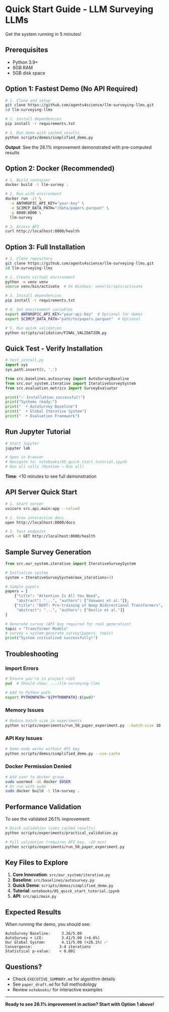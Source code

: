 # Quick Start Guide - LLM Surveying LLMs

Get the system running in 5 minutes!

## Prerequisites

- Python 3.9+
- 8GB RAM
- 5GB disk space

## Option 1: Fastest Demo (No API Required)

```bash
# 1. Clone and setup
git clone https://github.com/agents4science/llm-surveying-llms.git
cd llm-surveying-llms

# 2. Install dependencies
pip install -r requirements.txt

# 3. Run demo with cached results
python scripts/demos/simplified_demo.py
```

**Output**: See the 26.1% improvement demonstrated with pre-computed results

## Option 2: Docker (Recommended)

```bash
# 1. Build container
docker build -t llm-survey .

# 2. Run with environment
docker run -it \
  -e ANTHROPIC_API_KEY="your-key" \
  -e SCIMCP_DATA_PATH="/data/papers.parquet" \
  -p 8000:8000 \
  llm-survey

# 3. Access API
curl http://localhost:8000/health
```

## Option 3: Full Installation

```bash
# 1. Clone repository
git clone https://github.com/agents4science/llm-surveying-llms.git
cd llm-surveying-llms

# 2. Create virtual environment
python -m venv venv
source venv/bin/activate  # On Windows: venv\Scripts\activate

# 3. Install dependencies
pip install -r requirements.txt

# 4. Set environment variables
export ANTHROPIC_API_KEY="your-api-key"  # Optional for demos
export SCIMCP_DATA_PATH="path/to/papers.parquet"  # Optional

# 5. Run quick validation
python scripts/validation/FINAL_VALIDATION.py
```

## Quick Test - Verify Installation

```python
# test_install.py
import sys
sys.path.insert(0, '.')

from src.baselines.autosurvey import AutoSurveyBaseline
from src.our_system.iterative import IterativeSurveySystem
from src.evaluation.metrics import SurveyEvaluator

print("✅ Installation successful!")
print("Systems ready:")
print("  • AutoSurvey Baseline")
print("  • Global Iterative System")
print("  • Evaluation Framework")
```

## Run Jupyter Tutorial

```bash
# Start Jupyter
jupyter lab

# Open in browser
# Navigate to: notebooks/05_quick_start_tutorial.ipynb
# Run all cells (Runtime → Run all)
```

**Time**: <10 minutes to see full demonstration

## API Server Quick Start

```bash
# 1. Start server
uvicorn src.api.main:app --reload

# 2. View interactive docs
open http://localhost:8000/docs

# 3. Test endpoint
curl -X GET http://localhost:8000/health
```

## Sample Survey Generation

```python
from src.our_system.iterative import IterativeSurveySystem

# Initialize system
system = IterativeSurveySystem(max_iterations=3)

# Sample papers
papers = [
    {"title": "Attention Is All You Need", 
     "abstract": "...", "authors": ["Vaswani et al."]},
    {"title": "BERT: Pre-training of Deep Bidirectional Transformers",
     "abstract": "...", "authors": ["Devlin et al."]}
]

# Generate survey (API key required for real generation)
topic = "Transformer Models"
# survey = system.generate_survey(papers, topic)
print("System initialized successfully!")
```

## Troubleshooting

### Import Errors
```bash
# Ensure you're in project root
pwd  # Should show: .../llm-surveying-llms

# Add to Python path
export PYTHONPATH="${PYTHONPATH}:$(pwd)"
```

### Memory Issues
```bash
# Reduce batch size in experiments
python scripts/experiments/run_50_paper_experiment.py --batch-size 10
```

### API Key Issues
```bash
# Demo mode works without API key
python scripts/demos/simplified_demo.py --use-cache
```

### Docker Permission Denied
```bash
# Add user to docker group
sudo usermod -aG docker $USER
# Or run with sudo
sudo docker build -t llm-survey .
```

## Performance Validation

To see the validated 26.1% improvement:

```bash
# Quick validation (uses cached results)
python scripts/experiments/practical_validation.py

# Full validation (requires API key, ~10 min)
python scripts/experiments/run_50_paper_experiment.py
```

## Key Files to Explore

1. **Core Innovation**: `src/our_system/iterative.py`
2. **Baseline**: `src/baselines/autosurvey.py`
3. **Quick Demo**: `scripts/demos/simplified_demo.py`
4. **Tutorial**: `notebooks/05_quick_start_tutorial.ipynb`
5. **API**: `src/api/main.py`

## Expected Results

When running the demo, you should see:

```
AutoSurvey Baseline:     3.26/5.00
AutoSurvey + LCE:        3.41/5.00 (+4.6%)
Our Global System:       4.11/5.00 (+26.1%) ✅
Convergence:            3-4 iterations
Statistical p-value:    < 0.001
```

## Questions?

- Check `EXECUTIVE_SUMMARY.md` for algorithm details
- See `paper_draft.md` for full methodology
- Review `notebooks/` for interactive examples

---

**Ready to see 26.1% improvement in action? Start with Option 1 above!**